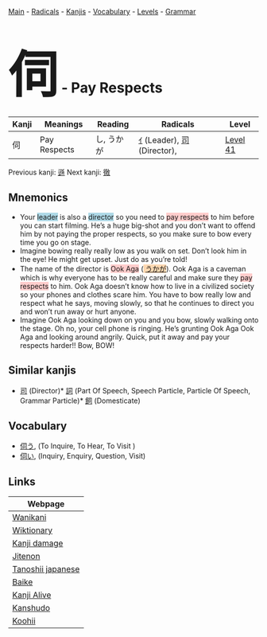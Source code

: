 <style> bigfont {font-size: 100px}</style>
[Main](../README.md) -
[Radicals](../radicals.md) -
[Kanjis](../kanjis.md) -
[Vocabulary](../vocabulary.md) -
[Levels](../levels.md) -
[Grammar](../grammar.md)
# <bigfont> 伺</bigfont> - Pay Respects 

| Kanji | Meanings | Reading | Radicals | Level |
| --- | --- | --- | --- | --- |
| 伺 | Pay Respects | し, うかが | [ｲ](../radicals/ｲ.md) (Leader), [司](../radicals/司.md) (Director),  | [Level 41](../levels/wk_level41.md) |

Previous kanji: [遜](遜.md) Next kanji: [徹](徹.md) 

## Mnemonics
 * Your <span style="background-color:#ADD8E6"> leader</span> is also a <span style="background-color:#ADD8E6"> director</span> so you need to <span style="background-color:#ffcccb"> pay respects</span> to him before you can start filming. He’s a huge big-shot and you don’t want to offend him by not paying the proper respects, so you make sure to bow every time you go on stage.
* Imagine bowing really really low as you walk on set. Don’t look him in the eye! He might get upset. Just do as you’re told!
* The name of the director is <span style="background-color:#ffcccb"> Ook Aga</span> (<span style="background-color:#fed8b1"> [うかが](https://jisho.org/search/うかが)</span>). Ook Aga is a caveman which is why everyone has to be really careful and make sure they <span style="background-color:#ffcccb"> pay respects</span> to him. Ook Aga doesn’t know how to live in a civilized society so your phones and clothes scare him. You have to bow really low and respect what he says, moving slowly, so that he continues to direct you and won’t run away or hurt anyone.
* Imagine Ook Aga looking down on you and you bow, slowly walking onto the stage. Oh no, your cell phone is ringing. He’s grunting Ook Aga Ook Aga and looking around angrily. Quick, put it away and pay your respects harder!! Bow, BOW!


## Similar kanjis
 * [司](司.md) (Director)* [詞](詞.md) (Part Of Speech, Speech Particle, Particle Of Speech, Grammar Particle)* [飼](飼.md) (Domesticate)


## Vocabulary
 * [伺う](../vocabulary/伺.md), (To Inquire, To Hear, To Visit )
* [伺い](../vocabulary/伺.md), (Inquiry, Enquiry, Question, Visit)



## Links 

| Webpage |
| --- |
| [Wanikani          ](https://www.wanikani.com/kanji/伺) |
| [Wiktionary        ](https://en.wiktionary.org/wiki/伺) |
| [Kanji damage      ](http://www.kanjidamage.com/kanji/search?utf8=✓&q=伺) |
| [Jitenon           ](https://jitenon.com/kanji/伺) |
| [Tanoshii japanese ](https://www.tanoshiijapanese.com/dictionary/kanji.cfm?k=伺) |
| [Baike             ](https://baike.baidu.com/item/伺) |
| [Kanji Alive       ](https://app.kanjialive.com/伺) |
| [Kanshudo          ](https://www.kanshudo.com/searchmn?q=伺) |
| [Koohii            ](https://kanji.koohii.com/study/kanji/伺) |
